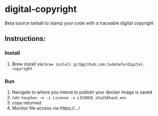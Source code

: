 # digital-copyright
Beta
source tarball to stamp your code with a traceable digital copyright

## Instructions:

### Install
1. Brew install via `brew install git@github.com:JudeSafo/digital-copyright`

### Run
1. Navigate to <path> where you intend to publish your docker image is saved
2. run: `haiphen -e -i License -o LICENSE_sha256hash.enc`
3. copy <hash> returned
4. Monitor file access via https://.../<hash> 
